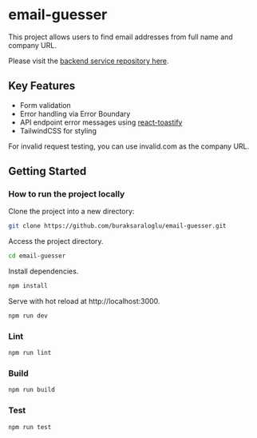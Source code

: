 # email-guesser

This project allows users to find email addresses from full name and company URL.

Please visit the [backend service repository here](https://github.com/buraksaraloglu/email-guesser-service).

## Key Features

- Form validation
- Error handling via Error Boundary
- API endpoint error messages using [react-toastify](https://github.com/fkhadra/react-toastify)
- TailwindCSS for styling

For invalid request testing, you can use invalid.com as the company URL.

## Getting Started

### How to run the project locally

Clone the project into a new directory:

```bash
git clone https://github.com/buraksaraloglu/email-guesser.git
```

Access the project directory.

```bash
cd email-guesser
```

Install dependencies.

```bash
npm install
```

Serve with hot reload at http://localhost:3000.

```bash
npm run dev
```

### Lint

```bash
npm run lint
```

### Build

```bash
npm run build
```

### Test

```bash
npm run test
```
